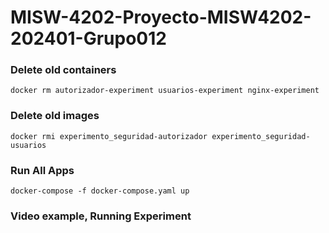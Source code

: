 # MISW-4202-Proyecto-MISW4202-202401-Grupo012

### Delete old containers

```shell
docker rm autorizador-experiment usuarios-experiment nginx-experiment
```

### Delete old images

```shell
docker rmi experimento_seguridad-autorizador experimento_seguridad-usuarios
```

### Run All Apps

```shell
docker-compose -f docker-compose.yaml up
```

### Video example, Running Experiment
